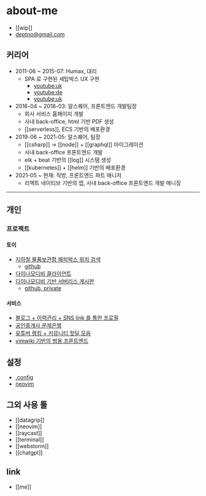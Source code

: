 # about-me
- [[wip]]
- deptno@gmail.com

## 커리어
- 2011-06 ~ 2015-07: Humax, 대리
  - SPA 로 구현된 세탑박스 UX 구현
    + [youtube:uk](https://www.youtube.com/watch?v=RfhtVHHoVcE)
    + [youtube:de](https://www.youtube.com/watch?v=GZtnesjkVyo)
    + [youtube:uk](https://www.youtube.com/watch?v=vN850-Dy6Yw)
- 2016-04 ~ 2018-03: 알스퀘어, 프론트엔드 개발팀장
  - 회사 서비스 홈페이지 개발
  - 사내 back-office, html 기반 PDF 생성
  - [[serverless]], ECS 기반의 배포환경
- 2019-06 ~ 2021-05: 알스퀘어, 팀장
  - [[csharp]] -> [[node]] + [[graphql]] 마이그레이션
  - 사내 back-office 프론트엔드 개발
  - elk + beat 기반의 [[log]] 시스템 생성
  - [[kubernetes]] + [[helm]] 기반의 배포환경
- 2021-05 ~ 현재: 직방, 프론트엔드 파트 매니저
  - 리엑트 네이티브 기반의 앱, 사내 back-office 프론트엔드 개발 매니징

---

## 개인

### 프로젝트

#### 토이
- [지하철 물품보관함 해피박스 위치 검색](https://deptno.github.io/map-subway-storage/)
  + [github](https://github.com/deptno/map-subway-storage)
- [다이나모디비 클라이언트](https://github.com/deptno/dynamon)
- [다이나모디비 기반 서버리스 게시판](https://yiguana.dev.googit.co)
  + [github, private](https://github.com/deptno/yiguana)

#### 서비스
- [블로그 + 이력관리 + SNS link 를 통한 프로필](https://googit.io)
- [공인중개사 문제은행](https://googit.co)
- [유튜버 랭킹 + 커뮤니티 핫딜 모음](https://tubemon.io)
- [vimwiki 기반의 범용 프론트엔드](https://deptno.dev)

## 설정
+ [.config](https://github.com/deptno/.config)
+ [neovim](https://github.com/deptno/nvim)

## 그외 사용 툴
- [[datagrip]]
- [[neovim]]
- [[raycast]]
- [[terminal]]
- [[webstorm]]
- [[chatgpt]]

## link
- [[me]]
